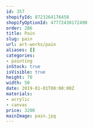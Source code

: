 ```yaml
---
id: 357
shopifyId: 8723264176458
shopifyOptionId: 47772430172490
order: 206
title: Pain
slug: pain
url: art-works/pain
aliases: []
categories:
- painting
inStock: true
isVisible: true
height: 70
width: 50
date: 2019-01-01T00:00:00Z
materials:
- acrylic
- canvas
price: 3200
mainImage: pain.jpg
---
```

